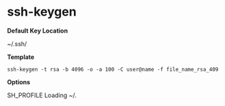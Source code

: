# ssh-keygen 

__Default Key Location__

~/.ssh/

__Template__

```shell
ssh-keygen -t rsa -b 4096 -o -a 100 -C user@name -f file_name_rsa_409
```



__Options__

SH_PROFILE
Loading ~/.